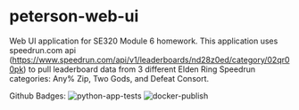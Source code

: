 # peterson-web-ui
Web UI application for SE320 Module 6 homework.
This application uses speedrun.com api (https://www.speedrun.com/api/v1/leaderboards/nd28z0ed/category/02qr00pk) to pull leaderboard data from 3 different Elden Ring Speedrun categories: Any% Zip, Two Gods, and Defeat Consort.

Github Badges:
![python-app-tests](https://github.com/autumnpeterson24/peterson-web-ui/actions/workflows/python-app-tests.yml/badge.svg)
![docker-publish](https://github.com/autumnpeterson24/peterson-web-ui/actions/workflows/docker-publish.yml/badge.svg)
